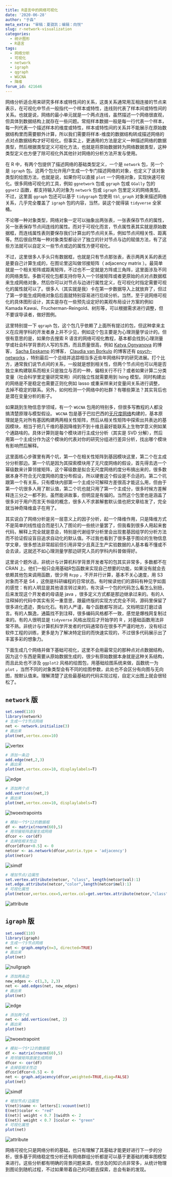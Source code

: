 ```yaml
---
title: R语言中的网络可视化
date: '2020-06-28'
author: "于淼"
meta_extra: "审稿：夏骁凯；编辑：向悦"
slug: r-network-visualization
categories:
  - 统计图形
  - R语言
tags:
  - 网络分析
  - 可视化
  - network 
  - igraph
  - qgraph
  - WGCNA
  - 降维
forum_id: 421646
---
```


网络分析适合用来研究多样本或特性间的关系，这类关系通常用互相连接的节点来表示，在可视化中节点一般指代一个样本或特性，连线则代表了样本间或特性间的关系。也就是说，网络的最小单元就是一个两点连线，虽然描述一个网络很直观，但具体到数据结构上就存在一些问题。常规样本数据一般是每一行代表一个样本，每一列代表一个描述样本的维度或特性，样本或特性间的关系并不能展示在原始数据结构里而需要额外计算，所以我们需要将样本-维度的数据结构转成描述网络的点对点数据结构才好可视化。但事实上，更通用的方法是定义一种描述网络的数据类型，然后根据类型定义可视化方法，也就是将原始数据转为网络数据类型，这种类型定义也方便了除可视化外其他针对网络的分析方法开发与使用。

在 R 中，有两个包提供了描述网络的基础类型定义，一个是 `network` 包，另一个是 `igraph` 包。这两个包允许用户生成一个专门描述网络的对象，也定义了该对象类型的绘图方法，也就是说，如果你可以直接 `plot` 一个网络对象，实现快速可视化。很多网络可视化的工具，例如 `ggnetwork` 包或 `ggraph` 包或 `GGally` 包的 `ggnet2` 函数，都支持输入的对象为 `network` 包或 `igraph` 包里定义的网络类型。不过，这里面 `ggraph` 包还可以基于 `tidygraph` 包使用 `tbl_graph` 对象来描述网络关系，几乎完全覆盖了 `igraph` 包的内容，当然，装这个就得装 `tidyverse` 全家桶。

不论哪一种对象类型，网络对象一定可以抽象出两张表，一张表保存节点的属性，另一张表保存节点间连线的属性。而对于可视化而言，节点属性表其实就是原始数据框，而连线属性表则要保存我们计算出的节点间关系，例如节点间相关性、距离等。然后很自然每一种对象类型都设计了独立的针对节点与边的赋值方法，有了这些方法就可以自定义一些节点或边的属性方便可视化。

不过，这里很多人手头只有数据框，也就是只有节点那张表，表示两两关系的表还是要自己计算生成的，在图论里这叫做邻接矩阵（ adjacency matrix ）。最简单就是一个相关矩阵或距离矩阵，不过也不一定就是方阵或三角阵，这里面涉及不同的网络类型。多数可视化包都支持你导入一个邻接矩阵或者更原始的点对点数据框来生成网络对象，然后你可以对节点与边进行属性定义，在可视化时指定需要可视化的属性就可以了。很多人（其实就是我）卡在第一步数据导入上就放弃了，但过了第一步能生成网络对象后后面就特别容易进行后续分析。当然，至于说网络可视化的具体图形设计，其实是存在一些预先设定好的美观布局设计方案的例如 Kamada Kawai、Frucherman-Reingold、树形等，可以根据需求进行调整，但不要误导读者，做好图例。

这里特别提一下 `qgraph` 包，这个包几乎依赖了上面所有提过的包，但这种拿来主义在应用学科的开发者身上并不少见，例如这个包主要是为心理测量学设计的。但很有意思的是，如果你去搜索 R 语言的网络可视化教程，基本都会找到心理测量学或社会科学背景的人写的东西，而且质量很高，例如 [Katya Ognyanova](https://kateto.net) 的博客， [Sacha Epskamp](http://sachaepskamp.com/) 的博客， [Claudia van Borkulo](https://cvborkulo.com)  的博客还有 [psych-networks](https://psych-networks.com/) ，特别最后一个总结并追踪相当多近些年网络科学的研究进展。打个比方，通常我们说节点间的关系，一般就是想到相关性，但两个节点间也可以用是否独立来构建联系而相关只是独立与否的一种，偏相关行不行？或者如果计算二分类变量（社会科学里定量研究常用）间的独立性就需要用到 Ising 模型。同时构建出的网络是不是稳定也需要正则化例如 lasso 或重采样来对变量间关系进行调整，去掉不稳定的联系。另外，如何检测一个网络中的社群？有哪些算法？其实背后也是潜在变量分析的影子。

如果跳到生物信息学领域，有一个 `WGCNA` 包用的特别多，但很多写教程的人都没搞清楚原理与模型假设。 `WGCNA` 包是基于巴拉巴西的[无尺度网络](https://science.sciencemag.org/content/325/5939/412)构建的，基本原理就是先对所有基因构建两两相关性矩阵，然后从相关性矩阵中探索出共表达的基因模块，相当于把几千维的基因降维到不到十维且最好能联系上生物学意义例如某个通路啥的。具体计算则是每个模块进行主成分分析（其实是 SVD 分解），然后用第一个主成分作为这个模块的代表对你的研究分组进行差异分析，找出哪个模块有影响然后解释。

这里面核心步骤里有两个坑，第一个在相关性矩阵到基因模块这里，第二个在主成分分析那边。第一个坑是因为其探索模块用了无尺度网络的假设，首先得去选一个幂级数来计算邻接矩阵，这个幂级数是拟合无尺度网络的度分布搞出来的，很多数据本身不符合无尺度网络的度分布假设，所以硬套这个假设是不合适的。第二个坑跟第一个有关系，只有模块内部第一个主成分可解释方差很高才能这么用，但由于第一个坑很多人用了默认值，第二个坑也就只用了第一个主成分，很多时候方差解释连三分之一都不到，虽然能讲故事，但明显是有偏的。当然这个包里也是涵盖了很多对于用户而言天书级的概念，很多人不求甚解套默认值也把文章给发了，完全就当神奇降维盒子在用了。

其实说白了网络分析是另一层意义上的因子分析，起一个降维作用，只是降维方式不是简单的线性组合而是引入了图论的一些统计量罢了，但我看到很多人用起来套代码，解释上完全就是意会，特别是代谢组学分析里会出现套基因组学的分析方法而不验证假设盲目追求自动化的默认值。不过我也看到了很多基于图论的生物信息学文章，很多想法非常超前但引用非常少且真正生产实验数据的人基本看不懂或不会去读，这就还不如心理测量学那边研究人员的学科内科普做得好。

这里说个题外话，非统计与计算机科学背景开发者写的包其实非常多，多数都不在 CRAN 上。他们一般只会用基础R包函数来实现自己想要的功能，如果没有就会去依赖其他包来调用函数，很少用 `Rcpp` ，不开并行计算，基本不关心速度，用 S3 对象而不是 S4 ，这倒是科研编程的日常状态。有时候读他们的源码有种见字如面的感觉：有的人明显是其他语言转过来的，有次读一个包的代码怎么看怎么别扭，后来发现这个开发者的母语是 java ，很多定义方式都是那边继承过来的。有的人注释掉的代码中其实有另一重意思，跟最终版的实现方式完全不同，源码里保留了很多进化遗迹，类似化石。有的人严谨，每个函数都写测试，文档明显打磨过语言。有的人飘逸，通篇找不到注释，很多编码风格都不一致，感觉是爆栈网复制过来的。有的人很明显是 `tidyverse` 风格出现后才开始学的 R ，对基础函数用法非常不熟。非统计与计算机科学开发者的代码通常存在很多不严谨的地方，没有经过软件工程的训练，更多是为了解决特定目的而快速实现的，不过很多代码展示出了丰富多彩的想象力。

下面生成几个网络并做下基础可视化，这里不会用最常见的那种点对点数据结构，因为这个东西是需要从原始数据生成的，很少有原始数据本身就是这种关系结构，而且此处也不涉及 `ggplot2` 风格的绘图包，用基础绘图系统来做，函数统一为 `plot` ，当然不同的对象类型会有不同的绘图参数，此处也不会区分有向图与无向图，按默认值来。理解清楚了这些最基础的代码实现过程，自定义出图上就会很轻松了。

## `network` 版

```r
set.seed(110)
library(network)
# 生成一个3节点网络
net <- network.initialize(3)
# 画出来
plot(net,vertex.cex=10)
```

![vertex](https://yufree.cn/cn/2020-06-24-r-network-analysis_files/figure-html/unnamed-chunk-1-1.png)

```r
# 添加一条边
add.edge(net,2,3) 
# 画出来
plot(net,vertex.cex=10, displaylabels=T)
```

![edge](https://yufree.cn/cn/2020-06-24-r-network-analysis_files/figure-html/unnamed-chunk-1-2.png)

```r
# 添加两个点
add.vertices(net,2)
# 画出来
plot(net,vertex.cex=10, displaylabels=T)
```

![twoextrapoints](https://yufree.cn/cn/2020-06-24-r-network-analysis_files/figure-html/unnamed-chunk-1-3.png)

```r
# 模拟一个5*12的数据框
df <- matrix(rnorm(60),5)
# 用邻接矩阵直接生成网络
dfcor <- cor(df)
# 去掉低相关性边
dfcor[dfcor<0.5] <- 0
netcor <- as.network(dfcor,matrix.type = 'adjacency')
plot(netcor)
```

![simdf](https://yufree.cn/cn/2020-06-24-r-network-analysis_files/figure-html/unnamed-chunk-1-4.png)

```r
# 增加节点/边属性
set.vertex.attribute(netcor, "class", length(netcor$val):1)
set.edge.attribute(netcor,"color",length(netcor$mel):1)
# 可视化属性
plot(netcor,vertex.cex=5,vertex.col=get.vertex.attribute(netcor,"class"),edge.col=get.edge.attribute(netcor,'color'))
```

![attribute](https://yufree.cn/cn/2020-06-24-r-network-analysis_files/figure-html/unnamed-chunk-1-5.png)

## `igraph` 版

```r
set.seed(110)
library(igraph)
# 生成一个3节点网络
net <- graph.empty(n=3, directed=TRUE)
# 画出来
plot(net)
```

![nullgraph](https://yufree.cn/cn/2020-06-24-r-network-analysis_files/figure-html/unnamed-chunk-2-1.png)

```r
# 添加两条边
new_edges <- c(1,3, 2,3)
net <- add.edges(net, new_edges)
# 画出来
plot(net)
```

![edge](https://yufree.cn/cn/2020-06-24-r-network-analysis_files/figure-html/unnamed-chunk-2-2.png)

```r
# 添加两个点
net <- add.vertices(net, 2)
# 画出来
plot(net)
```

![twoextrapoint](https://yufree.cn/cn/2020-06-24-r-network-analysis_files/figure-html/unnamed-chunk-2-3.png)

```r
# 模拟一个5*12的数据框
df <- matrix(rnorm(60),5)
# 用邻接矩阵直接生成网络
dfcor <- cor(df)
# 去掉低相关性边
dfcor[dfcor<0.5] <- 0
net <- graph.adjacency(dfcor,weighted=TRUE,diag=FALSE)
plot(net)
```

![simdf](https://yufree.cn/cn/2020-06-24-r-network-analysis_files/figure-html/unnamed-chunk-2-4.png)

```r
# 增加节点/边属性
V(net)$name <- letters[1:vcount(net)]
E(net)$color <- "red"
E(net)[ weight < 0.7 ]$width <- 2
E(net)[ weight < 0.7 ]$color <- "green"
# 可视化属性
plot(net)
```

![attribute](https://yufree.cn/cn/2020-06-24-r-network-analysis_files/figure-html/unnamed-chunk-2-5.png)

网络可视化只是网络分析的基础，也只有理解了其基础才能更好进行下一步的分析，很多基于网络稳定性分析还有网络群组分析都是可以基于更基础的概率图模型来进行。这些分析都有明确的背景问题来源，但涉及的知识点非常多，从统计物理到图论到随机过程，不过如果带着自己的问题去探索，总会有新的发现。
